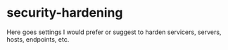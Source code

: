 # security-hardening
Here goes settings I would prefer or suggest to harden servicers, servers, hosts, endpoints, etc. 
